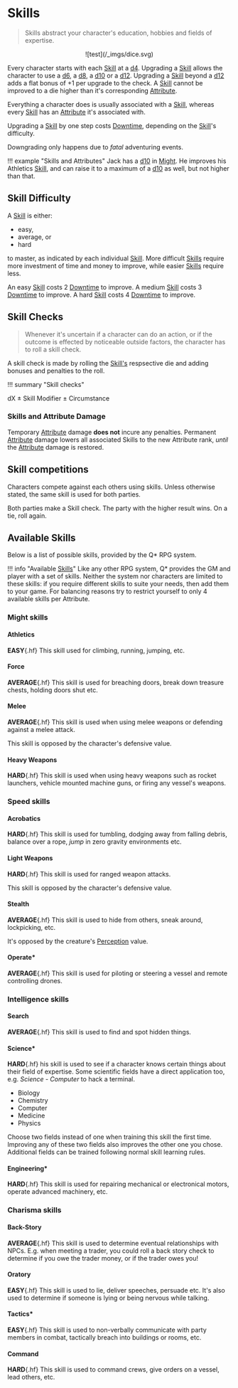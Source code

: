 # Skills

> Skills abstract your character's education, hobbies and fields of expertise.

<div style="text-align: center;" markdown="1">
![test](/_imgs/dice.svg)
</div>

Every character starts with each [Skill](#skills) at a [d4](#d4). Upgrading a
[Skill](#skills) allows the character to use a [d6](#d6), a [d8](#d8), a
[d10](#d10) or a [d12](#d12). Upgrading a [Skill](#skills) beyond a [d12](#d12)
adds a flat bonus of +1 per upgrade to the check. A [Skill](#skills) cannot be
improved to a die higher than it's corresponding
[Attribute](/character#attributes).

Everything a character does is usually associated with a [Skill](#skills),
whereas every [Skill](#skills) has an [Attribute](/character#attributes) it's
associated with.

Upgrading a [Skill](#skills) by one step costs
[Downtime](/character#downtime-dt), depending on the [Skill](#skills)'s
difficulty.

Downgrading only happens due to *fatal* adventuring events.

!!! example "Skills and Attributes"
    Jack has a [d10](#d10) in [Might](/character#might-mi). He improves his
    Athletics [Skill](#skills), and can raise it to a maximum of a [d10](#d10)
    as well, but not higher than that.

## Skill Difficulty

A [Skill](#skills) is either:

* easy,
* average, or
* hard

to master, as indicated by each individual [Skill](#skills). More difficult
[Skills](#skills) require more investment of time and money to improve, while
easier [Skills](#skills) require less.

An easy [Skill](#skills) costs 2 [Downtime](/character#downtime-dt) to improve.
A medium [Skill](#skills) costs 3 [Downtime](/character#downtime-dt) to improve.
A hard [Skill](#skills) costs 4 [Downtime](/character#downtime-dt) to improve.

## Skill Checks

> Whenever it's uncertain if a character can do an action, or if the outcome is
effected by noticeable outside factors, the character has to roll a skill check.

A skill check is made by rolling the [Skill's](#skills) respsective die and
adding bonuses and penalties to the roll.

!!! summary "Skill checks"
    <div class="formula formula-top formula-bottom">
        <span data-bracket-bottom="Skill">dX</span> ±
        <span data-bracket-top="Skill Modifier">Skill Modifier</span> ±
        <span data-bracket-bottom="Perks / Flaws / Race">Circumstance</span>
    </div>

</blockquote>

### Skills and Attribute Damage

Temporary [Attribute](/character#attributes) damage **does not** incure any
penalties. Permanent [Attribute](/character#attributes) damage lowers all
associated Skills to the new Attribute rank, *until* the
[Attribute](/character#attributes) damage is restored.

## Skill competitions

Characters compete against each others using skills. Unless otherwise stated,
the same skill is used for both parties.

Both parties make a Skill check. The party with the higher result wins. On a
tie, roll again.

## Available Skills

Below is a list of possible skills, provided by the Q* RPG system.

!!! info "Available [Skills](#skills)"
    Like any other RPG system, Q* provides the GM and player with a set of
    skills. Neither the system nor characters are limited to these skills: if
    you require different skills to suite your needs, then add them to your
    game. For balancing reasons try to restrict yourself to only 4 available
    skills per Attribute.

<div class="left" markdown="1">

### Might skills

#### Athletics

**EASY**{.hf} This skill used for climbing, running, jumping, etc.

#### Force

**AVERAGE**{.hf} This skill is used for breaching doors, break down treasure
chests, holding doors shut etc.

#### Melee

**AVERAGE**{.hf} This skill is used when using melee weapons or defending
against a melee attack.

This skill is opposed by the character's defensive value.

#### Heavy Weapons

**HARD**{.hf} This skill is used when using heavy weapons such as rocket
launchers, vehicle mounted machine guns, or firing any vessel's weapons.

</div>
<div class="right" markdown="1">

### Speed skills

#### Acrobatics

**HARD**{.hf} This skill is used for tumbling, dodging away from falling debris,
balance over a rope, *jump* in zero gravity environments etc.

#### Light Weapons

**HARD**{.hf} This skill is used for ranged weapon attacks.

This skill is opposed by the character's defensive value.

#### Stealth

**AVERAGE**{.hf} This skill is used to hide from others, sneak around,
lockpicking, etc.

It's opposed by the creature's [Perception](/character#perception) value.

#### Operate*

**AVERAGE**{.hf} This skill is used for piloting or steering a vessel and remote
controlling drones.

</div>
<div class="left" markdown="1">

### Intelligence skills

#### Search

**AVERAGE**{.hf} This skill is used to find and spot hidden things.

#### Science*

**HARD**{.hf} his skill is used to see if a character knows certain things about
their field of expertise. Some scientific fields have a direct application too,
e.g. *Science - Computer* to hack a terminal.

* Biology
* Chemistry
* Computer
* Medicine
* Physics

Choose two fields instead of one when training this skill the first time.
Improving any of these two fields also improves the other one you chose.
Additional fields can be trained following normal skill learning rules.

#### Engineering*

**HARD**{.hf} This skill is used for repairing mechanical or electronical
motors, operate advanced machinery, etc.

</div>
<div class="right" markdown="1">

### Charisma skills

#### Back-Story

**AVERAGE**{.hf} This skill is used to determine eventual relationships with
NPCs. E.g. when meeting a trader, you could roll a back story check to determine
if you owe the trader money, or if the trader owes you!

#### Oratory

**EASY**{.hf} This skill is used to lie, deliver speeches, persuade etc. It's
also used to determine if someone is lying or being nervous while talking.

#### Tactics*

**EASY**{.hf} This skill is used to non-verbally communicate with party
members in combat, tactically breach into buildings or rooms, etc.

#### Command

**HARD**{.hf} This skill is used to command crews, give orders on a vessel, lead
others, etc.

</div>
<div class="clearfix"></div>
